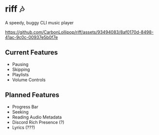 # riff 🎶
A speedy, buggy CLI music player

https://github.com/CarbonLollipop/riff/assets/93494083/8af0170d-8498-41ac-9c0c-00937e5b0f7e

## Current Features
- Pausing
- Skipping
- Playlists
- Volume Controls

## Planned Features
- Progress Bar
- Seeking
- Reading Audio Metadata
- Discord Rich Presence (?)
- Lyrics (???)
